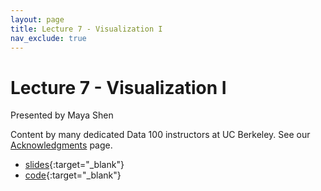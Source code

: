 ```yaml
---
layout: page
title: Lecture 7 - Visualization I
nav_exclude: true
---
```


# Lecture 7 - Visualization I

Presented by Maya Shen

Content by many dedicated Data 100 instructors at UC Berkeley. See our [Acknowledgments](../../acks) page.

- [slides](https://docs.google.com/presentation/d/1AYeUCVi-oRdDKu-earUFVB_1m1xJwivrAvb03YKdbTE/edit?usp=sharing){:target="_blank"}
- [code](https://data100.datahub.berkeley.edu/hub/user-redirect/git-pull?repo=https%3A%2F%2Fgithub.com%2FDS-100%2Fsu24-materials&urlpath=lab%2Ftree%2Fsu24-materials%2Flecture%2Flec07%2Flec07-su24.ipynb&branch=main){:target="_blank"}
